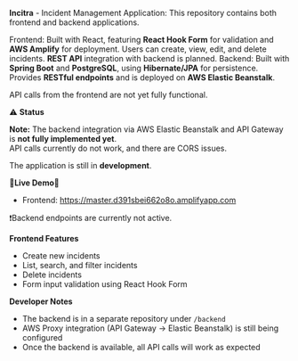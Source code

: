 **Incitra** - Incident Management Application: This repository contains both frontend and backend applications.

Frontend: Built with React, featuring **React Hook Form** for validation and **AWS Amplify** for deployment. Users can create, view, edit, and delete incidents. **REST API** integration with backend is planned.
Backend: Built with **Spring Boot** and **PostgreSQL**, using **Hibernate/JPA** for persistence. Provides **RESTful endpoints** and is deployed on **AWS Elastic Beanstalk**. 

API calls from the frontend are not yet fully functional.

⚠️ **Status**

**Note:** The backend integration via AWS Elastic Beanstalk and API Gateway is **not fully implemented yet**.  
API calls currently do not work, and there are CORS issues.  

The application is still in **development**.


🚀**Live Demo**🚀

- Frontend: https://master.d391sbei662o8o.amplifyapp.com

❗Backend endpoints are currently not active.


**Frontend Features**
- Create new incidents  
- List, search, and filter incidents  
- Delete incidents  
- Form input validation using React Hook Form 

**Developer Notes**
- The backend is in a separate repository under `/backend`  
- AWS Proxy integration (API Gateway → Elastic Beanstalk) is still being configured  
- Once the backend is available, all API calls will work as expected



